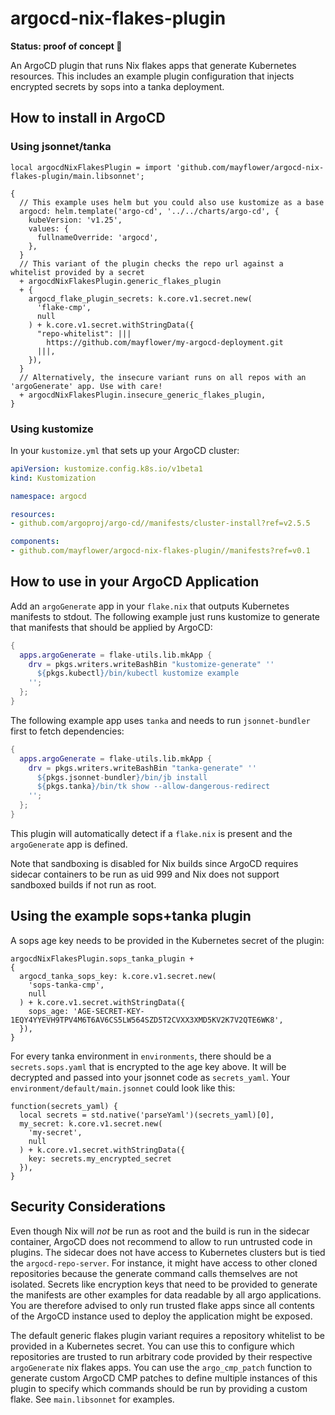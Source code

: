 # argocd-nix-flakes-plugin

**Status: proof of concept 🚧**

An ArgoCD plugin that runs Nix flakes apps that generate Kubernetes resources.
This includes an example plugin configuration that injects encrypted secrets by
sops into a tanka deployment.

## How to install in ArgoCD

### Using jsonnet/tanka

```jsonnet
local argocdNixFlakesPlugin = import 'github.com/mayflower/argocd-nix-flakes-plugin/main.libsonnet';

{
  // This example uses helm but you could also use kustomize as a base
  argocd: helm.template('argo-cd', '../../charts/argo-cd', {
    kubeVersion: 'v1.25',
    values: {
      fullnameOverride: 'argocd',
    },
  }
  // This variant of the plugin checks the repo url against a whitelist provided by a secret
  + argocdNixFlakesPlugin.generic_flakes_plugin
  + {
    argocd_flake_plugin_secrets: k.core.v1.secret.new(
      'flake-cmp',
      null
    ) + k.core.v1.secret.withStringData({
      "repo-whitelist": |||
        https://github.com/mayflower/my-argocd-deployment.git
      |||,
    }),
  }
  // Alternatively, the insecure variant runs on all repos with an 'argoGenerate' app. Use with care!
  + argocdNixFlakesPlugin.insecure_generic_flakes_plugin,
}
```

### Using kustomize

In your `kustomize.yml` that sets up your ArgoCD cluster:

```yaml
apiVersion: kustomize.config.k8s.io/v1beta1
kind: Kustomization

namespace: argocd

resources:
- github.com/argoproj/argo-cd//manifests/cluster-install?ref=v2.5.5

components:
- github.com/mayflower/argocd-nix-flakes-plugin//manifests?ref=v0.1
```

## How to use in your ArgoCD Application

Add an `argoGenerate` app in your `flake.nix` that outputs Kubernetes manifests to
stdout. The following example just runs kustomize to generate that manifests that
should be applied by ArgoCD:

```nix
{
  apps.argoGenerate = flake-utils.lib.mkApp {
    drv = pkgs.writers.writeBashBin "kustomize-generate" ''
      ${pkgs.kubectl}/bin/kubectl kustomize example
    '';
  };
}
```

The following example app uses `tanka` and needs to run `jsonnet-bundler` first to fetch
dependencies:

```nix
{
  apps.argoGenerate = flake-utils.lib.mkApp {
    drv = pkgs.writers.writeBashBin "tanka-generate" ''
      ${pkgs.jsonnet-bundler}/bin/jb install
      ${pkgs.tanka}/bin/tk show --allow-dangerous-redirect
    '';
  };
}
```

This plugin will automatically detect if a `flake.nix` is present and the
`argoGenerate` app is defined.

Note that sandboxing is disabled for Nix builds since ArgoCD requires sidecar containers
to be run as uid 999 and Nix does not support sandboxed builds if not run as root.

## Using the example sops+tanka plugin

A sops age key needs to be provided in the Kubernetes secret of the plugin:

```jsonnet
argocdNixFlakesPlugin.sops_tanka_plugin +
{
  argocd_tanka_sops_key: k.core.v1.secret.new(
    'sops-tanka-cmp',
    null
  ) + k.core.v1.secret.withStringData({
    sops_age: 'AGE-SECRET-KEY-1EQY4YYEVH9TPV4M6T6AV6CS5LW564SZD5T2CVXX3XMD5KV2K7V2QTE6WK8',
  }),
}
```

For every tanka environment in `environments`, there should be a `secrets.sops.yaml` that is
encrypted to the age key above. It will be decrypted and passed into your jsonnet code as `secrets_yaml`.
Your `environment/default/main.jsonnet` could look like this:

```jsonnet
function(secrets_yaml) {
  local secrets = std.native('parseYaml')(secrets_yaml)[0],
  my_secret: k.core.v1.secret.new(
    'my-secret',
    null
  ) + k.core.v1.secret.withStringData({
    key: secrets.my_encrypted_secret
  }),
}
```

## Security Considerations

Even though Nix will *not* be run as root and the build is run in the sidecar container,
ArgoCD does not recommend to allow to run untrusted code in plugins. The sidecar does
not have access to Kubernetes clusters but is tied the `argocd-repo-server`. For instance,
it might have access to other cloned repositories because the generate command calls
themselves are not isolated. Secrets like encryption keys that need to be provided to generate
the manifests are other examples for data readable by all argo applications. You are
therefore advised to only run trusted flake apps since all contents of the ArgoCD instance used
to deploy the application might be exposed.

The default generic flakes plugin variant requires a repository whitelist to be provided in
a Kubernetes secret. You can use this to configure which repositories are trusted to run
arbitrary code provided by their respective `argoGenerate` nix flakes apps. You can use the
`argo_cmp_patch` function to generate custom ArgoCD CMP patches to define multiple instances
of this plugin to specify which commands should be run by providing a custom flake. See
`main.libsonnet` for examples.
